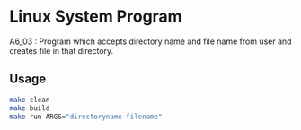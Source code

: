 # Linux System Program
A6_03 : Program which accepts directory name and file name from user and creates file in
that directory.

## Usage
```bash
make clean
make build
make run ARGS="directoryname filename"
```
